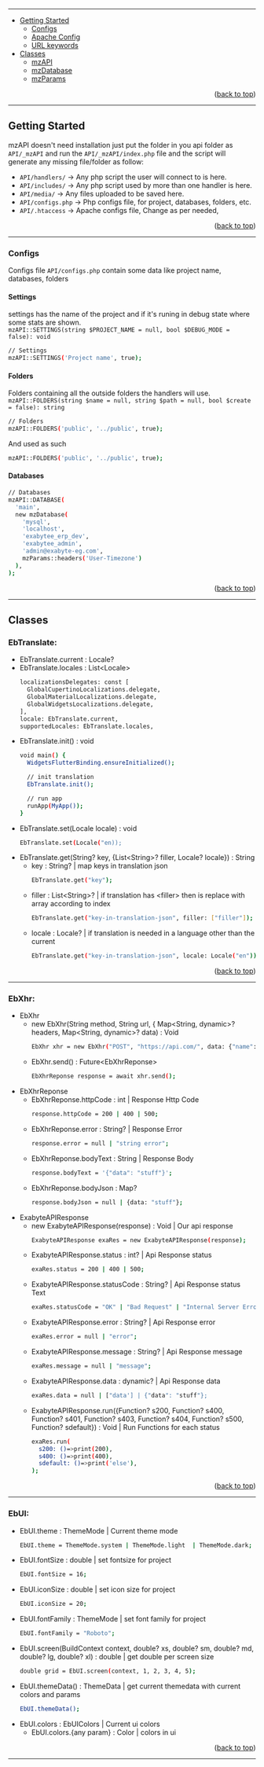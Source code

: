 <hr id="top">

<ul>
  <li>
    <a href="#getting-started">Getting Started</a>
    <ul>
      <li>
        <a href="#configs">Configs</a>
      </li>
      <li>
        <a href="#apache-config">Apache Config</a>
      </li>
      <li>
        <a href="#url-keywords">URL keywords</a>
      </li>
    </ul>
  </li>
  <li>
    <a href="#classes">Classes</a>
    <ul>
      <li>
        <a href="#mzapi">mzAPI</a>
      </li>
      <li>
        <a href="#mzdatabase">mzDatabase</a>
      </li>
      <li>
        <a href="#mzparams">mzParams</a>
      </li>
    </ul>
  </li>
</ul>

<p align="right">(<a href="#top">back to top</a>)</p>
<hr>

## Getting Started
mzAPI doesn't need installation just put the folder in you api folder as `API/_mzAPI` and run the `API/_mzAPI/index.php` file
and the script will generate any missing file/folder as follow:
* `API/handlers/`   -> Any php script the user will connect to is here.
* `API/includes/`   -> Any php script used by more than one handler is here.
* `API/media/`      -> Any files uploaded to be saved here.
* `API/configs.php` -> Php configs file, for project, databases, folders, etc.
* `API/.htaccess`   -> Apache configs file, Change as per needed,

<p align="right">(<a href="#top">back to top</a>)</p>
<hr>

### Configs
Configs file `API/configs.php` contain some data like project name, databases, folders
#### Settings
settings has the name of the project and if it's runing in debug state where some stats are shown.<br>
`mzAPI::SETTINGS(string $PROJECT_NAME = null, bool $DEBUG_MODE = false): void`
```sh
// Settings
mzAPI::SETTINGS('Project name', true);
```
#### Folders
Folders containing all the outside folders the handlers will use.<br>
`mzAPI::FOLDERS(string $name = null, string $path = null, bool $create = false): string`
```sh
// Folders
mzAPI::FOLDERS('public', '../public', true);
```
And used as such
```sh
mzAPI::FOLDERS('public', '../public', true);
```
#### Databases
  ```sh
  // Databases
  mzAPI::DATABASE(
    'main',
    new mzDatabase(
      'mysql',
      'localhost',
      'exabytee_erp_dev',
      'exabytee_admin',
      'admin@exabyte-eg.com',
      mzParams::headers('User-Timezone')
    ),
  );
  ```
  

<p align="right">(<a href="#top">back to top</a>)</p>
<hr>

## Classes

### EbTranslate:
  - EbTranslate.current : Locale?
  - EbTranslate.locales : List\<Locale\>
    ```sh
    localizationsDelegates: const [
      GlobalCupertinoLocalizations.delegate,
      GlobalMaterialLocalizations.delegate,
      GlobalWidgetsLocalizations.delegate,
    ],
    locale: EbTranslate.current,
    supportedLocales: EbTranslate.locales,
    ``` 
  - EbTranslate.init() : void
    ```sh
    void main() {
      WidgetsFlutterBinding.ensureInitialized();

      // init translation
      EbTranslate.init();

      // run app
      runApp(MyApp());
    }
    ``` 
  - EbTranslate.set(Locale locale) : void
    ```sh
    EbTranslate.set(Locale("en));
    ``` 
  - EbTranslate.get(String? key, {List\<String\>? filler, Locale? locale}) : String
    - key : String? | map keys in translation json
      ```sh
      EbTranslate.get("key");
      ```
    - filler : List\<String\>? | if translation has \<filler\> then is replace with array according to index
      ```sh
      EbTranslate.get("key-in-translation-json", filler: ["filler"]);
      ```
    - locale : Locale? | if translation is needed in a language other than the current
      ```sh
      EbTranslate.get("key-in-translation-json", locale: Locale("en"));
      ``` 

<p align="right">(<a href="#top">back to top</a>)</p>
<hr>

### EbXhr:
  - EbXhr
    - new EbXhr(String method, String url, { Map<String, dynamic>? headers, Map<String, dynamic>? data) : Void
        ```sh
        EbXhr xhr = new EbXhr("POST", "https://api.com/", data: {"name": "John Smith", "file": FILE()});
        ```
    - EbXhr.send() : Future\<EbXhrReponse\>
        ```sh
        EbXhrReponse response = await xhr.send();
        ``` 
  - EbXhrReponse
    - EbXhrReponse.httpCode : int | Response Http Code
        ```sh
        response.httpCode = 200 | 400 | 500;
        ``` 
    - EbXhrReponse.error : String? | Response Error
        ```sh
        response.error = null | "string error";
        ``` 
    - EbXhrReponse.bodyText : String | Response Body
        ```sh
        response.bodyText = '{"data": "stuff"}';
        ``` 
    - EbXhrReponse.bodyJson : Map?
        ```sh
        response.bodyJson = null | {data: "stuff"};
        ``` 
  - ExabyteAPIResponse
    - new ExabyteAPIResponse(response) : Void | Our api response
        ```sh
        ExabyteAPIResponse exaRes = new ExabyteAPIResponse(response);
        ```
    - ExabyteAPIResponse.status : int? | Api Response status
        ```sh
        exaRes.status = 200 | 400 | 500;
        ``` 
    - ExabyteAPIResponse.statusCode : String? | Api Response status Text
        ```sh
        exaRes.statusCode = "OK" | "Bad Request" | "Internal Server Error";
        ``` 
    - ExabyteAPIResponse.error : String? | Api Response error
        ```sh
        exaRes.error = null | "error";
        ``` 
    - ExabyteAPIResponse.message : String? | Api Response message
        ```sh
        exaRes.message = null | "message";
        ``` 
    - ExabyteAPIResponse.data : dynamic? | Api Response data
        ```sh
        exaRes.data = null | ["data'] | {"data": "stuff"};
        ``` 
    - ExabyteAPIResponse.run({Function? s200, Function? s400, Function? s401, Function? s403, Function? s404, Function? s500, Function? sdefault}) : Void | Run Functions for each status
        ```sh
        exaRes.run(
          s200: ()=>print(200),
          s400: ()=>print(400),
          sdefault: ()=>print('else'),
        );
        ``` 

<p align="right">(<a href="#mzAPI">back to top</a>)</p>
<hr>

### EbUI:
  - EbUI.theme : ThemeMode | Current theme mode
      ```sh
      EbUI.theme = ThemeMode.system | ThemeMode.light  | ThemeMode.dark;
      ```
  - EbUI.fontSize : double | set fontsize for project
      ```sh
      EbUI.fontSize = 16;
      ```
  - EbUI.iconSize : double | set icon size for project
      ```sh
      EbUI.iconSize = 20;
      ```
  - EbUI.fontFamily : ThemeMode | set font family for project
      ```sh
      EbUI.fontFamily = "Roboto";
      ```
  - EbUI.screen(BuildContext context, double? xs, double? sm, double? md, double? lg, double? xl) : double | get double per screen size
      ```sh
      double grid = EbUI.screen(context, 1, 2, 3, 4, 5);
      ```
  - EbUI.themeData() : ThemeData | get current themedata with current colors and params
      ```sh
      EbUI.themeData();
      ```
  - EbUI.colors : EbUIColors  | Current ui colors
    - EbUI.colors.{any param} : Color | colors in ui

<p align="right">(<a href="#top">back to top</a>)</p>
<hr>
